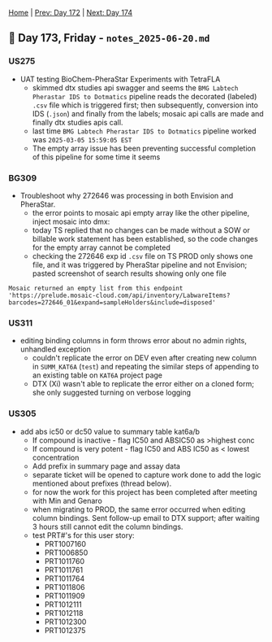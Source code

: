 [Home](../../main.md) | [Prev: Day 172](notes_2025-06-19.md) | [Next: Day 174](./notes_2025-06-23.md)

## 📝 Day 173, Friday - `notes_2025-06-20.md`

### US275
- UAT testing BioChem-PheraStar Experiments with TetraFLA
    * skimmed dtx studies api swagger and seems the `BMG Labtech Pherastar IDS to Dotmatics` pipeline reads the decorated (labeled) `.csv` file which is triggered first; then subsequently, conversion into IDS (`.json`) and finally from the labels; mosaic api calls are made and finally dtx studies apis call. 
    * last time `BMG Labtech Pherastar IDS to Dotmatics` pipeline worked was `2025-03-05 15:59:05 EST`
    * The empty array issue has been preventing successful completion of this pipeline for some time it seems

### BG309
- Troubleshoot why 272646 was processing in both Envision and PheraStar.
    * the error points to mosaic api empty array like the other pipeline, inject mosaic into dmx:
    * today TS replied that no changes can be made without a SOW or billable work statement has been established, so the code changes for the empty array cannot be completed
    * checking the 272646 exp id `.csv` file on TS PROD only shows one file, and it was triggered by PheraStar pipeline and not Envision; pasted screenshot of search results showing only one file

```
Mosaic returned an empty list from this endpoint 'https://prelude.mosaic-cloud.com/api/inventory/LabwareItems?barcodes=272646_01&expand=sampleHolders&include=disposed'
```

### US311
- editing binding columns in form throws error about no admin rights, unhandled exception
    * couldn't replicate the error on DEV even after creating new column in `SUMM_KAT6A` (`test`) and repeating the similar steps of appending to an existing table on `KAT6A` project page
    * DTX (Xi) wasn't able to replicate the error either on a cloned form; she only suggested turning on verbose logging

### US305
- add abs ic50 or dc50 value to summary table kat6a/b
    * If compound is inactive - flag IC50 and ABSIC50 as >highest conc 
    * If compound is very potent - flag IC50 and ABS IC50 as < lowest concentration  
    * Add prefix in summary page and assay data
    * separate ticket will be opened to capture work done to add the logic mentioned about prefixes (thread below).
    * for now the work for this project has been completed after meeting with Min and Genaro
    * when migrating to PROD, the same error occurred when editing column bindings. Sent follow-up email to DTX support; after waiting 3 hours still cannot edit the column bindings.
    * test PRT#'s for this user story:
        * PRT1007160
        * PRT1006850
        * PRT1011760
        * PRT1011761
        * PRT1011764
        * PRT1011806
        * PRT1011909
        * PRT1012111
        * PRT1012118
        * PRT1012300
        * PRT1012375
